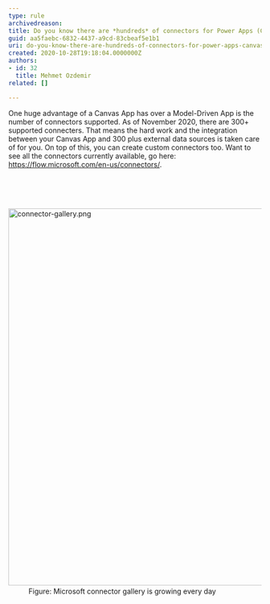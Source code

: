 ```yaml
---
type: rule
archivedreason: 
title: Do you know there are *hundreds* of connectors for Power Apps (Canvas)?
guid: aa5faebc-6832-4437-a9cd-83cbeaf5e1b1
uri: do-you-know-there-are-hundreds-of-connectors-for-power-apps-canvas
created: 2020-10-28T19:18:04.0000000Z
authors:
- id: 32
  title: Mehmet Ozdemir
related: []

---
```



<p class="ssw15-rteElement-P">One huge advantage of a Canvas App has over a Model-Driven App is the number of connectors supported. As of November 2020, there are 300+ supported connecters. That means the hard work and the integration between your Canvas App and 300 plus external data sources is taken care of for you. On top of this, you can create custom connectors too. Want to see all the connectors currently available, go here&#58; <a href="https&#58;//flow.microsoft.com/en-us/connectors/">https&#58;//flow.microsoft.com/en-us/connectors/</a>.​<br><br></p>
<br><excerpt class='endintro'></excerpt><br>
<dl class="image"><dt>​<img src="/PublishingImages/connector-gallery.png" alt="connector-gallery.png" style="width&#58;750px;" /></dt><dd>Figure&#58; Microsoft connector gallery is growing every day</dd></dl>


